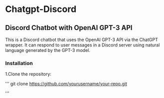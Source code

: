 # Chatgpt-Discord
## Discord Chatbot with OpenAI GPT-3 API
This is a Discord chatbot that uses the OpenAI GPT-3 API via the ChatGPT wrapper. It can respond to user messages in a Discord server using natural language generated by the GPT-3 model.

### Installation

1.Clone the repository:

'''
git clone https://github.com/yourusername/your-repo.git

'''
